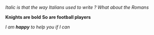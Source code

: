 *Italic is that the way Italians used to write ?*
_What about the Romans_

**Knights are bold**
__So are football players__

_I am **happy** to help you if I can_


